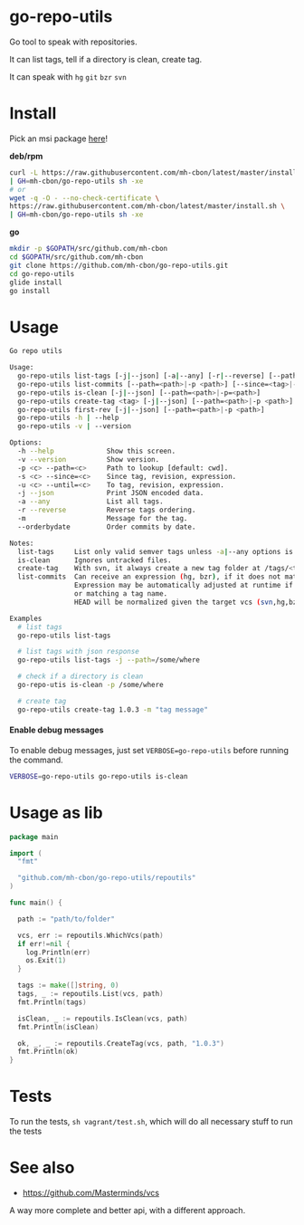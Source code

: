 # go-repo-utils

Go tool to speak with repositories.

It can list tags, tell if a directory is clean, create tag.

It can speak with `hg` `git` `bzr` `svn`

# Install

Pick an msi package [here](https://github.com/mh-cbon/go-repo-utils/releases)!

__deb/rpm__

```sh
curl -L https://raw.githubusercontent.com/mh-cbon/latest/master/install.sh \
| GH=mh-cbon/go-repo-utils sh -xe
# or
wget -q -O - --no-check-certificate \
https://raw.githubusercontent.com/mh-cbon/latest/master/install.sh \
| GH=mh-cbon/go-repo-utils sh -xe
```

__go__

```sh
mkdir -p $GOPATH/src/github.com/mh-cbon
cd $GOPATH/src/github.com/mh-cbon
git clone https://github.com/mh-cbon/go-repo-utils.git
cd go-repo-utils
glide install
go install
```

# Usage

```sh
Go repo utils

Usage:
  go-repo-utils list-tags [-j|--json] [-a|--any] [-r|--reverse] [--path=<path>|-p <path>]
  go-repo-utils list-commits [--path=<path>|-p <path>] [--since=<tag>|-s <tag>] [--until=<tag>|-u <tag>] [-r|--reverse] [--orderbydate]
  go-repo-utils is-clean [-j|--json] [--path=<path>|-p=<path>]
  go-repo-utils create-tag <tag> [-j|--json] [--path=<path>|-p <path>] [-m <message>]
  go-repo-utils first-rev [-j|--json] [--path=<path>|-p <path>]
  go-repo-utils -h | --help
  go-repo-utils -v | --version

Options:
  -h --help             Show this screen.
  -v --version          Show version.
  -p <c> --path=<c>     Path to lookup [default: cwd].
  -s <c> --since=<c>    Since tag, revision, expression.
  -u <c> --until=<c>    To tag, revision, expression.
  -j --json             Print JSON encoded data.
  -a --any              List all tags.
  -r --reverse          Reverse tags ordering.
  -m                    Message for the tag.
  --orderbydate         Order commits by date.

Notes:
  list-tags     List only valid semver tags unless -a|--any options is provided.
  is-clean      Ignores untracked files.
  create-tag    With svn, it always create a new tag folder at /tags/<tag>.
  list-commits  Can receive an expression (hg, bzr), if it does not match a tag name.
                Expression may be automatically adjusted at runtime if it is empty (svn,hg,bzr),
                or matching a tag name.
                HEAD will be normalized given the target vcs (svn,hg,bzr).

Examples
  # list tags
  go-repo-utils list-tags

  # list tags with json response
  go-repo-utils list-tags -j --path=/some/where

  # check if a directory is clean
  go-repo-utis is-clean -p /some/where

  # create tag
  go-repo-utils create-tag 1.0.3 -m "tag message"
```

#### Enable debug messages

To enable debug messages, just set `VERBOSE=go-repo-utils` before running the command.

```sh
VERBOSE=go-repo-utils go-repo-utils is-clean
```

# Usage as lib

```go
package main

import (
  "fmt"

  "github.com/mh-cbon/go-repo-utils/repoutils"
)

func main() {

  path := "path/to/folder"

  vcs, err := repoutils.WhichVcs(path)
  if err!=nil {
    log.Println(err)
    os.Exit(1)
  }

  tags := make([]string, 0)
  tags, _ := repoutils.List(vcs, path)
  fmt.Println(tags)

  isClean, _ := repoutils.IsClean(vcs, path)
  fmt.Println(isClean)

  ok, _, _ := repoutils.CreateTag(vcs, path, "1.0.3")
  fmt.Println(ok)
}

```

# Tests

To run the tests, `sh vagrant/test.sh`, which will do all necessary stuff to run the tests

# See also

- https://github.com/Masterminds/vcs

A way more complete and better api, with a different approach.
